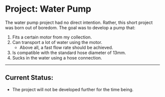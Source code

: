 ﻿# Project: Water Pump
The water pump project had no direct intention. Rather, this short project was born out of boredom. The goal was to develop a pump that:
1. Fits a certain motor from my collection.
2. Can transport a lot of water using the motor.
   - Above all, a fast flow rate should be achieved.
3. Is compatible with the standard hose diameter of 13mm.
4. Sucks in the water using a hose connection.
___
## Current Status:
- The project will not be developed further for the time being. 